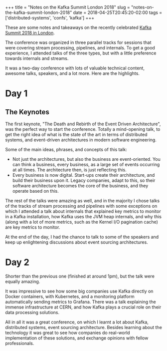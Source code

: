 +++
title = "Notes on the Kafka Summit London 2018"
slug = "notes-on-the-kafka-summit-london-2018"
date = 2018-04-25T20:45:20-02:00
tags = ['distributed-systems', 'confs', 'kafka']
+++

These are some notes and takeaways on the recently celebrated [Kafka
Summit 2018 in
London](https://www.confluent.io/blog/welcome-to-kafka-summit-london-2018/).

The conference was organized in three parallel tracks for sessions that
were covering stream processing, pipelines, and internals. To get a good
experience, I attended talks of the three types, but with a little
preference towards internals and streams.

It was a two-day conference with lots of valuable technical content,
awesome talks, speakers, and a lot more. Here are the highlights.

# Day 1

## The Keynotes

The first keynote, \"The Death and Rebirth of the Event Driven
Architecture\", was the perfect way to start the conference. Totally a
mind-opening talk, to get the right idea of what is the state of the art
in terms of distributed systems, and event-driven architectures in
modern software engineering.

Some of the main ideas, phrases, and concepts of this talk:

-   Not just the architectures, but also the business are
    event-oriented. You can think a business, every business, as a large
    set of events occurring at all times. The architecture then, is just
    reflecting this.
-   Every business is now digital. Start-ups create their architecture,
    and build their business upon it. Legacy companies, adapt to this,
    so their software architecture becomes the core of the business, and
    they operate based on this.

The rest of the talks were amazing as well, and in the majority I chose
talks of the tracks of stream processing and pipelines with some
exceptions on which I attended a talk about internals that explained key
metrics to monitor in a Kafka installation, how Kafka uses the JVM heap
internals, and why this (along with a lot of more metrics, such as the
Kernel I/O pagination cache) are key metrics to monitor.

At the end of the day, I had the chance to talk to some of the speakers
and keep up enlightening discussions about event sourcing architectures.

# Day 2

Shorter than the previous one (finished at around 1pm), but the talk
were equally amazing.

It was impressive to see how some big companies use Kafka directly on
Docker containers, with Kubernetes, and a monitoring platform
automatically sending metrics to Grafana. There was a talk explaining
the immense infrastructure at CERN, and how Kafka plays a crucial role
on their data processing solutions.

All in all it was a great conference, on which I learnt a lot about
Kafka, distributed systems, event sourcing architecture. Besides
learning about the technology it was great to see how companies do
real-world implementation of these solutions, and exchange opinions with
fellow professionals.
